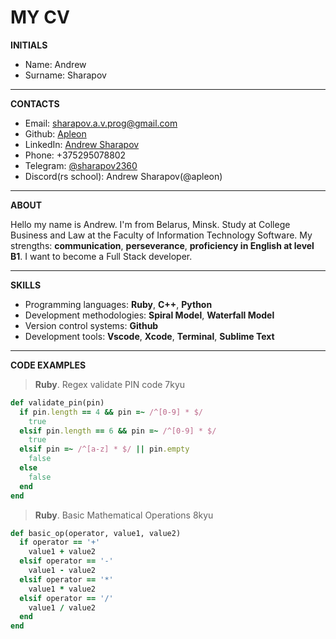 # MY CV
**INITIALS**

* Name: Andrew
* Surname: Sharapov
***
**CONTACTS**

* Email: <sharapov.a.v.prog@gmail.com>
* Github: [Apleon](https://github.com/Apleon)
* LinkedIn: [Andrew Sharapov](https://www.linkedin.com/in/andrew-sharapov-a05aa3225)
* Phone: +375295078802
* Telegram: [@sharapov2360](https://t.me/sharapov2360)
* Discord(rs school): Andrew Sharapov(@apleon)
***
**ABOUT**

Hello my name is Andrew. I'm from Belarus, Minsk. Study at College Business and Law at the Faculty of Information Technology Software. My strengths: **communication**, **perseverance**, **proficiency in English at level B1**. I want to become a Full Stack developer.
***
**SKILLS**

* Programming languages: **Ruby**, **C++**, **Python**
* Development methodologies: **Spiral Model**, **Waterfall Model**
* Version control systems: **Github**
* Development tools: **Vscode**, **Xcode**, **Terminal**, **Sublime Text**
***
**CODE EXAMPLES**

>**Ruby**. Regex validate PIN code 7kyu

```ruby
def validate_pin(pin)
  if pin.length == 4 && pin =~ /^[0-9] * $/
    true
  elsif pin.length == 6 && pin =~ /^[0-9] * $/
    true
  elsif pin =~ /^[a-z] * $/ || pin.empty
    false
  else 
    false
  end
end
```

>**Ruby**. Basic Mathematical Operations 8kyu

```ruby
def basic_op(operator, value1, value2)
  if operator == '+'
    value1 + value2
  elsif operator == '-'
    value1 - value2
  elsif operator == '*'
    value1 * value2
  elsif operator == '/'
    value1 / value2
  end
end
```